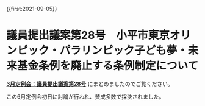 {{first:2021-09-05}}

# 議員提出議案第28号　小平市東京オリンピック・パラリンピック子ども夢・未来基金条例を廃止する条例制定について


**[3月定例会：議員提出議案第28号](../20210219_teireikai/giin-gian-28.md)** にまとめましたのでご覧ください。

この6月定例会初日に討論が行われ、賛成多数で採決されました。

